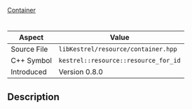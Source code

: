 [Container](index.md)
# 
| Aspect | Value |
| --- | --- |
| Source File | `libKestrel/resource/container.hpp` |
| C++ Symbol | `kestrel::resource::resource_for_id` |
| Introduced | Version 0.8.0 |
## Description
